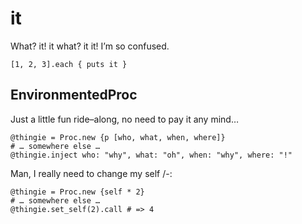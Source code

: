 it
==
What? it! it what? it it! I’m so confused.

    [1, 2, 3].each { puts it }

EnvironmentedProc
-----------------
Just a little fun ride–along, no need to pay it any mind…

    @thingie = Proc.new {p [who, what, when, where]}
    # … somewhere else …
    @thingie.inject who: "why", what: "oh", when: "why", where: "!"

Man, I really need to change my self /-:

    @thingie = Proc.new {self * 2}
    # … somewhere else …
    @thingie.set_self(2).call # => 4
